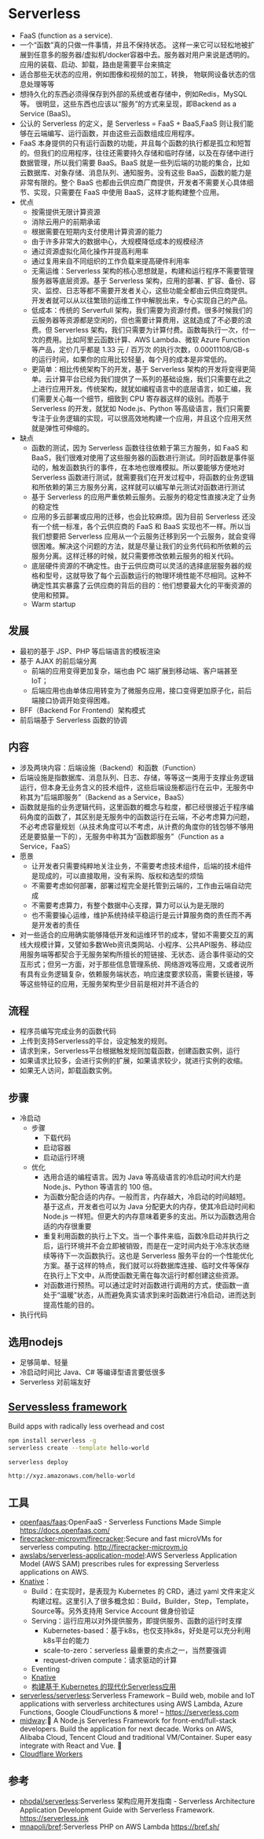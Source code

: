 # Serverless

* FaaS (function as a service).
* 一个“函数”真的只做一件事情，并且不保持状态。 这样一来它可以轻松地被扩展到任意多的服务器/虚拟机/docker容器中去。服务器对用户来说是透明的。应用的装载、启动、卸载，路由是需要平台来搞定
* 适合那些无状态的应用，例如图像和视频的加工，转换， 物联网设备状态的信息处理等等
* 想持久化的东西必须得保存到外部的系统或者存储中，例如Redis，MySQL等。 很明显，这些东西也应该以“服务”的方式来呈现，即Backend as a Service (BaaS)。
* 公认的 Serverless 的定义，是 Serverless = FaaS + BaaS,FaaS 则让我们能够在云端编写、运行函数，并由这些云函数组成应用程序。
* FaaS 本身提供的只有运行函数的功能，并且每个函数的执行都是孤立和短暂的。但我们的应用程序，往往还需要持久存储和临时存储，以及在存储中进行数据管理，所以我们需要 BaaS。BaaS 就是一些列后端的功能的集合，比如云数据库、对象存储、消息队列、通知服务。没有这些 BaaS，函数的能力是非常有限的。整个 BaaS 也都由云供应商厂商提供，开发者不需要关心具体细节、实现，只需要在 FaaS 中使用 BaaS，这样才能构建整个应用。
* 优点
    - 按需提供无限计算资源
    - 消除云用户的前期承诺
    - 根据需要在短期内支付使用计算资源的能力
    - 由于许多非常大的数据中心，大规模降低成本的规模经济
    - 通过资源虚拟化简化操作并提高利用率
    - 通过复用来自不同组织的工作负载来提高硬件利用率
    - 无需运维：Serverless 架构的核心思想就是，构建和运行程序不需要管理服务器等底层资源。基于 Serverless 架构，应用的部署、扩容、备份、容灾、监控、日志等都不需要开发者关心，这些功能全都由云供应商提供。开发者就可以从以往繁琐的运维工作中解脱出来，专心实现自己的产品。
    - 低成本：传统的 Serverfull 架构，我们需要为资源付费。很多时候我们的云服务器等资源都是空闲的，但也需要计算费用，这就造成了不必要的浪费。但 Serverless 架构，我们只需要为计算付费。函数每执行一次，付一次的费用。比如阿里云函数计算、AWS Lambda、微软 Azure Function 等产品，定价几乎都是 1.33 元 / 百万次 的执行次数，0.00011108/GB-s 的运行时间，如果你的应用比较轻量，每个月的成本是非常低的。
    - 更简单：相比传统架构下的开发，基于 Serverless 架构的开发将变得更简单。云计算平台已经为我们提供了一系列的基础设施，我们只需要在此之上进行应用开发。传统架构，就犹如编程语言中的底层语言，如汇编，我们需要关心每一个细节，细致到 CPU 寄存器这样的级别。而基于 Serverless 的开发，就犹如 Node.js、Python 等高级语言，我们只需要专注于业务逻辑的实现，可以很高效地构建一个应用，并且这个应用天然就是弹性可伸缩的。
* 缺点
    - 函数的测试，因为 Serverless 函数往往依赖于第三方服务，如 FaaS 和 BaaS，我们很难对使用了这些服务器的函数进行测试。同时函数是事件驱动的，触发函数执行的事件，在本地也很难模拟。所以要能够方便地对 Serverless 函数进行测试，就需要我们在开发过程中，将函数的业务逻辑和所依赖的第三方服务分离，这样就可以编写单元测试对函数进行测试
    - 基于 Serverless 的应用严重依赖云服务。云服务的稳定性直接决定了业务的稳定性
    - 应用的多云部署或应用的迁移，也会比较麻烦。因为目前 Serverless 还没有一个统一标准，各个云供应商的 FaaS 和 BaaS 实现也不一样。所以当我们想要把 Serverless 应用从一个云服务迁移到另一个云服务，就会变得很困难。解决这个问题的方法，就是尽量让我们的业务代码和所依赖的云服务分离。这样迁移的时候，就只需要修改依赖云服务的相关代码。
    - 底层硬件资源的不确定性。由于云供应商可以灵活的选择底层服务器的规格和型号，这就导致了每个云函数运行的物理环境性能不尽相同。这种不确定性其实暴露了云供应商的背后的目的：他们想要最大化的平衡资源的使用和预算。
    - Warm startup

## 发展

* 最初的基于 JSP、PHP 等后端语言的模板渲染
* 基于 AJAX 的前后端分离
    - 前端的应用变得更加复杂，端也由 PC 端扩展到移动端、客户端甚至 IoT；
    - 后端应用也由单体应用转变为了微服务应用，接口变得更加原子化，前后端接口协调开始变得困难。
* BFF（Backend For Frontend）架构模式
* 前后端基于 Serverless 函数的协调

## 内容

* 涉及两块内容：后端设施（Backend）和函数（Function）
* 后端设施是指数据库、消息队列、日志、存储，等等这一类用于支撑业务逻辑运行，但本身无业务含义的技术组件，这些后端设施都运行在云中，无服务中称其为“后端即服务”（Backend as a Service，BaaS）
* 函数就是指的业务逻辑代码，这里函数的概念与粒度，都已经很接近于程序编码角度的函数了，其区别是无服务中的函数运行在云端，不必考虑算力问题，不必考虑容量规划（从技术角度可以不考虑，从计费的角度你的钱包够不够用还是要掂量一下的），无服务中称其为“函数即服务”（Function as a Service，FaaS）
* 愿景
    - 让开发者只需要纯粹地关注业务，不需要考虑技术组件，后端的技术组件是现成的，可以直接取用，没有采购、版权和选型的烦恼
    - 不需要考虑如何部署，部署过程完全是托管到云端的，工作由云端自动完成
    - 不需要考虑算力，有整个数据中心支撑，算力可以认为是无限的
    - 也不需要操心运维，维护系统持续平稳运行是云计算服务商的责任而不再是开发者的责任
* 对一些适合的应用确实能够降低开发和运维环节的成本，譬如不需要交互的离线大规模计算，又譬如多数Web资讯类网站、小程序、公共API服务、移动应用服务端等都契合于无服务架构所擅长的短链接、无状态、适合事件驱动的交互形式；但另一方面，对于那些信息管理系统、网络游戏等应用，又或者说所有具有业务逻辑复杂，依赖服务端状态，响应速度要求较高，需要长链接，等等这些特征的应用，无服务架构至少目前是相对并不适合的

## 流程

* 程序员编写完成业务的函数代码
* 上传到支持Serverless的平台，设定触发的规则。
* 请求到来，Serverless平台根据触发规则加载函数，创建函数实例，运行
* 如果请求比较多，会进行实例的扩展，如果请求较少，就进行实例的收缩。
* 如果无人访问，卸载函数实例。

## 步骤

* 冷启动
    - 步骤
        + 下载代码
        + 启动容器
        + 启动运行环境
    - 优化
        - 选用合适的编程语言。因为 Java 等高级语言的冷启动时间大约是 Node.js、Python 等语言的 100 倍。
        - 为函数分配合适的内存。一般而言，内存越大，冷启动的时间越短。基于这点，开发者也可以为 Java 分配更大的内存，使其冷启动时间和 Node.js 一样短。但更大的内存意味着更多的支出。所以为函数选用合适的内存很重要
        - 重复利用函数的执行上下文。当一个事件来临，函数冷启动并执行之后，运行环境并不会立即被销毁，而是在一定时间内处于冷冻状态继续等待下一次函数执行。这也是 Serverless 服务平台的一个性能优化方案。基于这样的特点，我们就可以将数据库连接、临时文件等保存在执行上下文中，从而使函数无需在每次运行时都创建这些资源。
        - 对函数进行预热。可以通过定时对函数进行调用的方式，使函数一直处于“温暖”状态，从而避免真实请求到来时函数进行冷启动，进而达到提高性能的目的。
* 执行代码

## 选用nodejs

* 足够简单、轻量
* 冷启动时间比 Java、C# 等编译型语言要低很多
* Serverless 对前端友好

## [Servessless framework](https://serverless.com)

Build apps with radically less overhead and cost

```sh
npm install serverless -g
serverless create --template hello-world

serverless deploy

http://xyz.amazonaws.com/hello-world
```

## 工具

* [openfaas/faas](https://github.com/openfaas/faas):OpenFaaS - Serverless Functions Made Simple https://docs.openfaas.com/
* [firecracker-microvm/firecracker](https://github.com/firecracker-microvm/firecracker):Secure and fast microVMs for serverless computing. http://firecracker-microvm.io
* [awslabs/serverless-application-model](https://github.com/awslabs/serverless-application-model):AWS Serverless Application Model (AWS SAM) prescribes rules for expressing Serverless applications on AWS.
* [Knative](https://knative.dev/)：
    - Build：在实现时，是表现为 Kubernetes 的 CRD，通过 yaml 文件来定义构建过程。这里引入了很多概念如：Build，Builder，Step，Template，Source等。另外支持用 Service Account 做身份验证
    - Serving：运行应用以对外提供服务，即提供服务、函数的运行时支撑
        + Kubernetes-based：基于k8s，也仅支持k8s，好处是可以充分利用k8s平台的能力
        + scale-to-zero：serverless 最重要的卖点之一，当然要强调
        + request-driven compute：请求驱动的计算
    - Eventing
    - [Knative ](https://www.ibm.com/developerworks/cn/opensource/os-knative-what-is-it-why-you-should-care/index.html)
    - [构建基于 Kubernetes 的现代化Serverless应用](https://www.servicemesher.com/getting-started-with-knative/knative-overview.html)
* [serverless/serverless](https://github.com/serverless/serverless):Serverless Framework – Build web, mobile and IoT applications with serverless architectures using AWS Lambda, Azure Functions, Google CloudFunctions & more! – https://serverless.com
* [midway](https://github.com/midwayjs/midway):🍔 A Node.js Serverless Framework for front-end/full-stack developers. Build the application for next decade. Works on AWS, Alibaba Cloud, Tencent Cloud and traditional VM/Container. Super easy integrate with React and Vue. 🌈
* [Cloudflare Workers](https://workers.cloudflare.com/)

## 参考

* [phodal/serverless](https://github.com/phodal/serverless/):Serverless 架构应用开发指南 - Serverless Architecture Application Development Guide with Serverless Framework. https://serverless.ink
* [mnapoli/bref](https://github.com/mnapoli/bref):Serverless PHP on AWS Lambda https://bref.sh/
